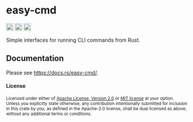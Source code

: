 # easy-cmd

[<img alt="github" src="https://img.shields.io/badge/github-tamaskis/easy_cmd-8da0cb?style=for-the-badge&labelColor=555555&logo=github" height="20">](https://github.com/tamaskis/easy_cmd)
[<img alt="crates.io" src="https://img.shields.io/crates/v/easy-cmd.svg?style=for-the-badge&color=fc8d62&logo=rust" height="20">](https://crates.io/crates/easy-cmd)
[<img alt="docs.rs" src="https://img.shields.io/badge/docs.rs-easy_cmd-66c2a5?style=for-the-badge&labelColor=555555&logo=docs.rs" height="20">](https://docs.rs/easy-cmd)

Simple interfaces for running CLI commands from Rust.

## Documentation

Please see https://docs.rs/easy-cmd/.

#### License

<sup>
Licensed under either of <a href="LICENSE-APACHE">Apache License, Version 2.0</a> or 
<a href="LICENSE-MIT">MIT license</a> at your option.
</sup>

<br>

<sub>
Unless you explicitly state otherwise, any contribution intentionally submitted for inclusion in
this crate by you, as defined in the Apache-2.0 license, shall be dual licensed as above, without
any additional terms or conditions.
</sub>
